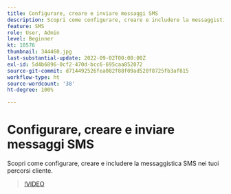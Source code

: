 ```yaml
---
title: Configurare, creare e inviare messaggi SMS
description: Scopri come configurare, creare e includere la messaggistica SMS nei tuoi percorsi cliente.
feature: SMS
role: User, Admin
level: Beginner
kt: 10576
thumbnail: 344460.jpg
last-substantial-update: 2022-09-02T00:00:00Z
exl-id: 5d4b6896-0cf2-470d-bcc6-695caa852072
source-git-commit: d714492526fea082f88f09ad528f8725fb3af815
workflow-type: ht
source-wordcount: '38'
ht-degree: 100%

---
```


# Configurare, creare e inviare messaggi SMS

Scopri come configurare, creare e includere la messaggistica SMS nei tuoi percorsi cliente.

>[!VIDEO](https://video.tv.adobe.com/v/344460?quality=12&learn=on)
